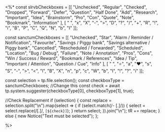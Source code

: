 <%*
const slrvbCheckboxes = [[
"Unchecked",
"Regular", 
"Checked", 
"Dropped", 
"Forward", 
"Defer", 
"Question", 
"Half Done", 
"Add", 
"Research", 
"Important", 
"Idea", 
"Brainstorm", 
"Pro", 
"Con", 
"Quote", 
"Note", 
"Bookmark", 
"Information"
], [
" ",
"x", 
"X", 
"-", 
">", 
"D", 
"?", 
"/", 
"+", 
"R", 
"!", 
"i", 
"B", 
"P", 
"C", 
"Q", 
"N", 
"b", 
"I"
]];

const sanctumCheckboxes = [[
"Unchecked",
"Star",
"Alarm / Reminder / Notification",
"Favourite",
"Savings / Piggy bank",
"Savings alternative / Piggy bank",
"Cancelled",
"Rescheduled / Forwarded",
"Scheduled",
"Location",
"Bug / Debug",
"Failure",
"Note / Annotation",
"Pros",
"Cons",
"Win / Success / Reward",
"Bookmark / References",
"Idea / Tip",
"Important / Attention",
"Question / Cue",
"Info"
], [
" ",
"⭐",
"a",
"❤",
"s",
"S",
"-",
">",
"<",
"l",
"B",
"X",
"n",
"p",
"c",
"W",
"b",
"I",
"!",
"?",
"i"
]];

const selection = tp.file.selection();
const checkboxType = sanctumCheckboxes; //Change this
const check = await tp.system.suggester(checkboxType[0], checkboxType[1], true);

//Check Replacement
if (selection) {
    const replace = selection.split("\n").map(select => {
    if (select.match(/- \[.\]/)) {
        select = select.replace(/\[.\]/, `[${check}]`);
    }
    return select;
    }).join("\n");
    tR += replace;
} else {
    new Notice("Text must be selected");
};

%>